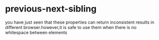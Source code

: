 # previous-next-sibling
you have just seen that these properties can return inconsistent results in different browser.however,it is safe to use them when there is no whitespace between elements
